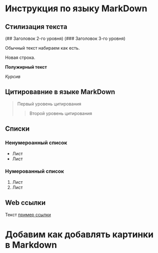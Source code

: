 # Инструкция по языку MarkDown

## Стилизация текста
(## Заголовок 2-го уровня)
(### Заголовок 3-го уровня)

Обычный текст набираем как есть.

Новая строка. 

**Полужирный текст**

*Курсив*

## Цитировавние в языке MarkDown
> Первый уровень цитирования
>> Второй уровень цитирования

## Списки
### Ненумероанный список
* Лист
* Лист

### Нумерованный список
1. Лист
2. Лист

## Web ссылки
Текст [пример ссылки](http.example.com "Всплывающаяя подсказка") 


# Добавим как добавлять картинки в Markdown